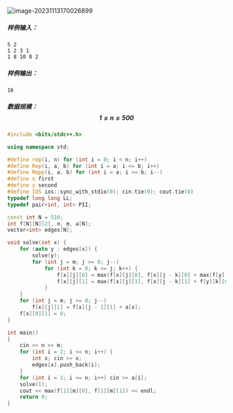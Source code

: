 ![image-20231113170026899](C:\Users\30884\AppData\Roaming\Typora\typora-user-images\image-20231113170026899.png)

##### 样例输入：

```
5 2
1 2 3 1
1 8 10 8 2
```

##### 样例输出：

```
16
```

##### 数据规模：$$1 \le n \le 500$$

```c++
#include <bits/stdc++.h>

using namespace std;

#define rep(i, n) for (int i = 0; i < n; i++) 
#define Rep(i, a, b) for (int i = a; i <= b; i++)
#define Repp(i, a, b) for (int i = a; i >= b; i--)
#define x first
#define y second
#define IOS ios::sync_with_stdio(0); cin.tie(0); cout.tie(0)
typedef long long LL;
typedef pair<int, int> PII;

const int N = 510;
int f[N][N][2], n, m, a[N];
vector<int> edges[N];

void solve(int x) {
	for (auto y : edges[x]) {
		solve(y);
		for (int j = m; j >= 0; j--) 
			for (int k = 0; k <= j; k++) {
				f[x][j][0] = max(f[x][j][0], f[x][j - k][0] + max(f[y][k][1], f[y][k][0]));
				f[x][j][1] = max(f[x][j][1], f[x][j - k][1] + f[y][k][0]);
			}
	}
	for (int j = m; j >= 0; j--) 
		f[x][j][1] = f[x][j - 1][1] + a[x];
	f[x][0][1] = 0;
}

int main()
{
    cin >> n >> m;
    for (int i = 2; i <= n; i++) {
    	int x; cin >> x;
    	edges[x].push_back(i);
    }
    for (int i = 1; i <= n; i++) cin >> a[i];
    solve(1);
    cout << max(f[1][m][0], f[1][m][1]) << endl;
    return 0;
}
```

